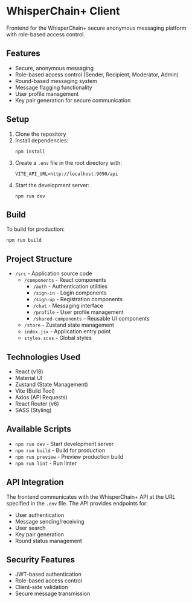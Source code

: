 # WhisperChain+ Client

Frontend for the WhisperChain+ secure anonymous messaging platform with role-based access control.

## Features

- Secure, anonymous messaging
- Role-based access control (Sender, Recipient, Moderator, Admin)
- Round-based messaging system
- Message flagging functionality
- User profile management
- Key pair generation for secure communication

## Setup

1. Clone the repository
2. Install dependencies:
   ```
   npm install
   ```
3. Create a `.env` file in the root directory with:
   ```
   VITE_API_URL=http://localhost:9090/api
   ```
4. Start the development server:
   ```
   npm run dev
   ```

## Build

To build for production:
```
npm run build
```

## Project Structure

- `/src` - Application source code
  - `/components` - React components
    - `/auth` - Authentication utilities
    - `/sign-in` - Login components
    - `/sign-up` - Registration components
    - `/chat` - Messaging interface
    - `/profile` - User profile management
    - `/shared-components` - Reusable UI components
  - `/store` - Zustand state management
  - `index.jsx` - Application entry point
  - `styles.scss` - Global styles

## Technologies Used

- React (v18)
- Material UI
- Zustand (State Management)
- Vite (Build Tool)
- Axios (API Requests)
- React Router (v6)
- SASS (Styling)

## Available Scripts

- `npm run dev` - Start development server
- `npm run build` - Build for production
- `npm run preview` - Preview production build
- `npm run lint` - Run linter

## API Integration

The frontend communicates with the WhisperChain+ API at the URL specified in the `.env` file. The API provides endpoints for:

- User authentication
- Message sending/receiving
- User search
- Key pair generation
- Round status management

## Security Features

- JWT-based authentication
- Role-based access control
- Client-side validation
- Secure message transmission 